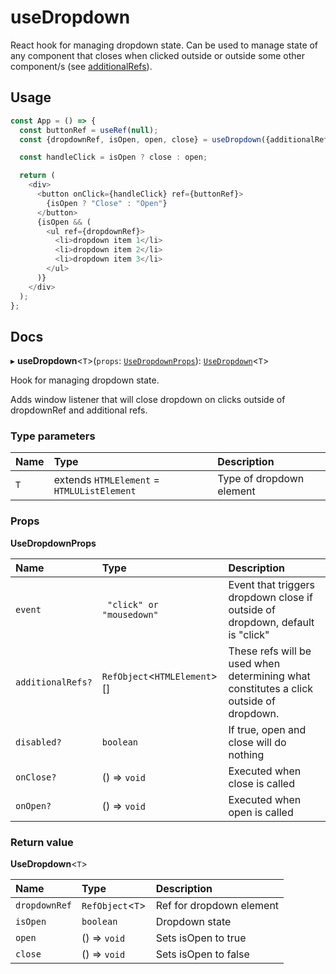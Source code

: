 # useDropdown

React hook for managing dropdown state. Can be used to manage state of any component that closes when clicked outside or
outside some other component/s (see [additionalRefs](#props)).

## Usage

```typescript jsx
const App = () => {
  const buttonRef = useRef(null);
  const {dropdownRef, isOpen, open, close} = useDropdown({additionalRefs: [buttonRef]});

  const handleClick = isOpen ? close : open;

  return (
    <div>
      <button onClick={handleClick} ref={buttonRef}>
        {isOpen ? "Close" : "Open"}
      </button>
      {isOpen && (
        <ul ref={dropdownRef}>
          <li>dropdown item 1</li>
          <li>dropdown item 2</li>
          <li>dropdown item 3</li>
        </ul>
      )}
    </div>
  );
};
```

## Docs

▸ **useDropdown**<`T`>(`props`: [`UseDropdownProps`](#props)): [`UseDropdown`](#return-value)<`T`>

Hook for managing dropdown state.

Adds window listener that will close dropdown on clicks outside of dropdownRef and additional refs.

### Type parameters

| Name | Type | Description
| :------ | :------ | :------ |
| `T` | extends `HTMLElement` = `HTMLUListElement` | Type of dropdown element |

### Props

**UseDropdownProps**

| Name              | Type                          | Description                                                                            |
|:------------------|:------------------------------|:---------------------------------------------------------------------------------------|
| `event`           | ` "click" or "mousedown"` |  Event that triggers dropdown close if outside of dropdown, default is "click"         |                                                                                      | 
| `additionalRefs?` | `RefObject`<`HTMLElement`\>[] | These refs will be used when determining what constitutes a click outside of dropdown. |
| `disabled?`       | `boolean`                     | If true, open and close will do nothing                                                |
| `onClose?`        | () => `void`                  | Executed when close is called                                                          |
| `onOpen?`         | () => `void`                  | Executed when open is called                                                           |

### Return value

**UseDropdown**<`T`>

| Name | Type | Description |
| :------ | :------ | :------ |
| `dropdownRef` | `RefObject`<`T`\> | Ref for dropdown element |
| `isOpen` | `boolean` | Dropdown state |
| `open` | () => `void` | Sets isOpen to true |
| `close` | () => `void` | Sets isOpen to false |

